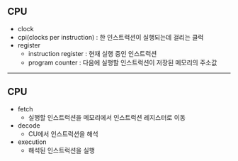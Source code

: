 
## CPU
  - clock
  - cpi(clocks per instruction)
    : 한 인스트럭션이 실행되는데 걸리는 클럭
  - register
    - instruction register
      : 현재 실행 중인 인스트럭션
    - program counter
      : 다음에 실행할 인스트럭션이 저장된 
      메모리의 주소값
---
## CPU
  - fetch
    - 실행할 인스트럭션을
      메모리에서 인스트럭션 레지스터로 이동
  - decode
    - CU에서 인스트럭션을 해석
  - execution 
    - 해석된 인스트럭션을 실행


